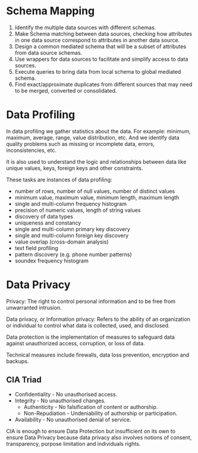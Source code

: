 # Schema Mapping

1. Identify the multiple data sources with different schemas.
2. Make Schema matching between data sources, checking how attributes in one data source correspond to attributes in another data source.
3. Design a common mediated schema that will be a subset of attributes from data source schemas.
4. Use wrappers for data sources to facilitate and simplify access to data sources.
5. Execute queries to bring data from local schema to global mediated schema.
6. Find exact/approximate duplicates from different sources that may need to be merged, converted or consolidated.

# Data Profiling

In data profiling we gather statistics about the data. For example: minimum, maximum, average, range, value distribution, etc. And we identify data quality problems such as missing or incomplete data, errors, inconsistencies, etc.

It is also used to understand the logic and relationships between data like unique values, keys, foreign keys and other constraints.

These tasks are instances of data profiling:
- number of rows, number of null values, number of distinct values
- minimum value, maximum value, minimum length, maximum length
- single and multi-column frequency histogram
- precision of numeric values, length of string values
- discovery of data types
- uniqueness and constancy
- single and multi-column primary key discovery
- single and multi-column foreign key discovery
- value overlap (cross-domain analysis)
- text field profiling
- pattern discovery (e.g. phone number patterns)
- soundex frequency histogram

# Data Privacy

Privacy: The right to control personal information and to be free from unwarranted intrusion.

Data privacy, or Information privacy: Refers to the ability of an organization or individual to control what data is collected, used, and disclosed.

Data protection is the implementation of measures to safeguard data against unauthorized access, corruption, or loss of data.

Technical measures include firewalls, data loss prevention, encryption and backups.

## CIA Triad

- Confidentiality - No unauthorised access.
- Integrity - No unauthorised changes.
  - Authenticity - No falsification of content or authorship.
  - Non-Repudiation - Undeniability of authorship or participation.
- Availability - No unauthorised denial of service.

CIA is enough to ensure Data Protection but insufficient on its own to ensure Data Privacy because data privacy also involves notions of consent, transparency, purpose limitation and individuals rights.
